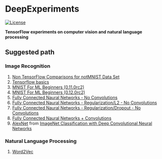 # DeepExperiments

[![License](https://img.shields.io/badge/License-Apache%202.0-blue.svg)](https://opensource.org/licenses/Apache-2.0)

__TensorFlow experiments on computer vision and natural language processing__

## Suggested path 

### Image Recognition 

1. [Non TensorFlow Comparisons for notMNIST Data Set](https://github.com/gtesei/DeepExperiments/blob/master/notMNIST_nonTensorFlow_comparisons.ipynb)
2. [Tensorflow basics](https://github.com/gtesei/DeepExperiments/blob/master/TensorFlow_WarmUp_0.12.0-rc1.ipynb)
3. [MNIST For ML Beginners (0.11.0rc2)](https://github.com/gtesei/DeepExperiments/blob/master/MNIST_for_beginners_noNN_noCONV_0.11.0rc2.ipynb) 
4. [MNIST For ML Beginners (0.12.0rc2)](https://github.com/gtesei/DeepExperiments/blob/master/MNIST_for_beginners_noNN_noCONV_0.12.0-rc1.ipynb)
5. [Fully Connected Naural Networks - No Convolutions](https://github.com/gtesei/DeepExperiments/blob/master/notMNIST_NN_noCONV_0.12.0-rc1.ipynb)
6. [Fully Connected Naural Networks - Regularization/L2 - No Convolutions](https://github.com/gtesei/DeepExperiments/blob/master/notMNIST_NN_Regularization_L2_noCONV_0.12.0-rc1.ipynb)
7. [Fully Connected Naural Networks - Regularization/Dropout - No Convolutions](https://github.com/gtesei/DeepExperiments/blob/master/notMNIST_NN_Regularization_Dropout_noCONV_0.12.0-rc1.ipynb)
8. [Fully Connected Naural Networks + Convolutions](https://github.com/gtesei/DeepExperiments/blob/master/notMNIST_NN_CONV_0.12.0-rc1.ipynb)
9. [AlexNet](https://github.com/gtesei/DeepExperiments/blob/master/AlexNet.py) from [ImageNet Classification with Deep Convolutional Neural Networks](https://papers.nips.cc/paper/4824-imagenet-classification-with-deep-convolutional-neural-networks.pdf)

### Natural Language Processing 

1. [Word2Vec](https://github.com/gtesei/DeepExperiments/blob/master/Word2Vec_0.12.0-rc1.ipynb)